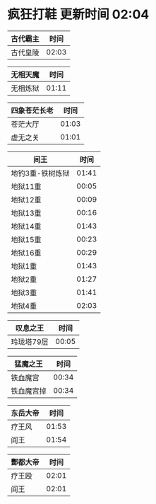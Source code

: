 # 疯狂打鞋 更新时间 02:04

| 古代霸主   | 时间    |
|--------|-------|
| 古代皇陵 | 02:03 |

| 无相天魔   | 时间    |
|--------|-------|
| 无相炼狱 | 01:11 |

| 四象苍茫长老   | 时间    |
|--------|-------|
| 苍茫大厅 | 01:03 |
| 虚无之关 | 01:01 |

| 间王   | 时间    |
|--------|-------|
| 地钓3重-铁树炼狱 | 01:41 |
| 地狱11重 | 00:05 |
| 地狱12重 | 00:09 |
| 地狱13重 | 00:16 |
| 地狱14重 | 01:43 |
| 地狱15重 | 00:23 |
| 地狱16重 | 00:29 |
| 地狱1重 | 01:43 |
| 地狱2重 | 01:27 |
| 地狱3重 | 01:41 |
| 地狱4重 | 02:03 |

| 叹息之王   | 时间    |
|--------|-------|
| 玲珑塔79层 | 00:05 |

| 猛魔之王   | 时间    |
|--------|-------|
| 铁血魔宫 | 00:34 |
| 铁血魔宫掉 | 00:34 |

| 东岳大帝   | 时间    |
|--------|-------|
| 疗王风 | 01:53 |
| 阎王 | 01:54 |

| 酆都大帝   | 时间    |
|--------|-------|
| 疗王殴 | 02:01 |
| 阎王 | 02:01 |